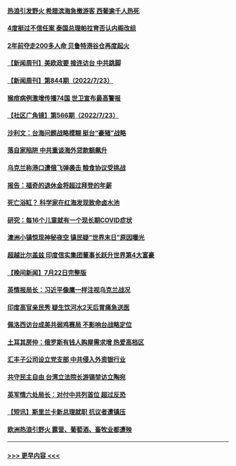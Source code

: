 #### [热浪引发野火 希腊滨海急撤游客 西葡逾千人热死](../pages/prog202/a103486339.md?t=07241651) 
#### [4度挺过不信任案 泰国总理帕拉育否认内阁改组](../pages/prog202/a103486332.md?t=07241651) 
#### [2年前夺走200多人命 贝鲁特港谷仓再度起火](../pages/prog202/a103486307.md?t=07241651) 
#### [【新闻周刊】美欧政要 接连访台 中共跳脚](../pages/prog202/a103486209.md?t=07241651) 
#### [【新闻周刊】第844期（2022/7/23）](../pages/prog202/a103486213.md?t=07241651) 
#### [猴痘病例激增传播74国 世卫宣布最高警报](../pages/prog202/a103486110.md?t=07241651) 
#### [【社区广角镜】第566期（2022/7/23）](../pages/prog202/a103486078.md?t=07241651) 
#### [沙利文：台海问题战略模糊 挺台“豪猪”战略](../pages/prog202/a103485983.md?t=07241651) 
#### [落自家陷阱 中共重谈海外贷款额飙升](../pages/prog202/a103485977.md?t=07241651) 
#### [乌克兰称港口遭俄飞弹袭击 粮食协议受挑战](../pages/prog202/a103485990.md?t=07241651) 
#### [报告：福奇的退休金将超过拜登的年薪](../pages/prog202/a103485881.md?t=07241651) 
#### [死亡浴缸？ 科学家在红海发现致命卤水池](../pages/prog202/a103485884.md?t=07241651) 
#### [研究：每16个儿童就有一个现长期COVID症状](../pages/prog202/a103485888.md?t=07241651) 
#### [澳洲小镇惊现神秘夜空 镇民疑“世界末日”原因曝光](../pages/prog202/a103485807.md?t=07241651) 
#### [超越比尔盖兹 印度信实集团董事长跃升世界第4大富豪](../pages/prog202/a103485793.md?t=07241651) 
#### [【晚间新闻】7月22日完整版](../pages/prog202/a103485679.md?t=07241651) 
#### [英情报局长：习近平像鹰一样注视乌克兰战况](../pages/prog202/a103485770.md?t=07241651) 
#### [印度高官亲民秀 疑生饮河水2天后胃痛急送医](../pages/prog202/a103485755.md?t=07241651) 
#### [佩洛西访台成美共弱鸡赛局 不影响台战略定位](../pages/prog202/a103485710.md?t=07241651) 
#### [土耳其房仲：俄罗斯有钱人购屋需求增 热爱高档区](../pages/prog202/a103485697.md?t=07241651) 
#### [汇丰子公司设立党支部 中共侵入外资银行业](../pages/prog202/a103485572.md?t=07241651) 
#### [共守民主自由 台湾立法院长游锡堃访立陶宛](../pages/prog202/a103485579.md?t=07241651) 
#### [英军情六处局长：对付中共列首位 超过反恐](../pages/prog202/a103485577.md?t=07241651) 
#### [【短讯】斯里兰卡新总理就职 抗议者遭镇压](../pages/prog202/a103485334.md?t=07241651) 
#### [欧洲热浪引野火 露营、葡萄酒、畜牧业都遭殃](../pages/prog202/a103485351.md?t=07241651) 

----
#### [ >>> 更早内容 <<< ](../indexes/prog202-earlier.md)
